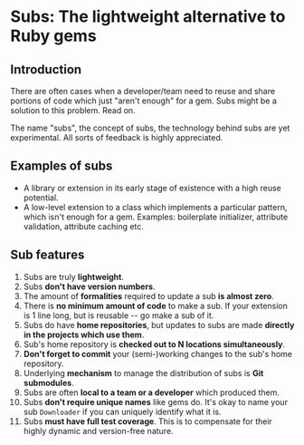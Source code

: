 Subs: The lightweight alternative to Ruby gems
==============================================

Introduction
------------

There are often cases when a developer/team need to reuse and share portions of code which just "aren't enough" for a gem. Subs might be a solution to this problem. Read on.

The name "subs", the concept of subs, the technology behind subs are yet experimental. All sorts of feedback is highly appreciated.

Examples of subs
----------------

* A library or extension in its early stage of existence with a high reuse potential.
* A low-level extension to a  class which implements a particular pattern, which isn't enough for a gem. Examples: boilerplate initializer, attribute validation, attribute caching etc.

Sub features
------------

1. Subs are truly **lightweight**. 
  1. Subs **don't have version numbers**.
  2. The amount of **formalities** required to update a sub **is almost zero**.
  3. There is **no minimum amount of code** to make a sub. If your extension is 1 line long, but is reusable -- go make a sub of it.
2. Subs do have **home repositories**, but updates to subs are made **directly in the projects which use them**.
  1. Sub's home repository is **checked out to N locations simultaneously**.
  2. **Don't forget to commit** your (semi-)working changes to the sub's home repository.
3. Underlying **mechanism** to manage the distribution of subs is **Git submodules**.
4. Subs are often **local to a team or a developer** which produced them.
  1. Subs **don't require unique names** like gems do. It's okay to name your sub `Downloader` if you can uniquely identify what it is.
5. Subs **must have full test coverage**. This is to compensate for their highly dynamic and version-free nature.
